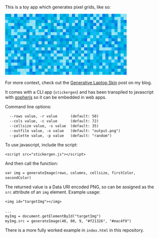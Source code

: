 This is a toy app which generates pixel grids, like so:

![pixel grid](output/small_sg.png)

For more context, check out the [Generative Laptop Skin](https://serialized.net/2018/07/generative-laptop-skin/) post on my blog.

It comes with a CLI app (`stickergen`) and has been transpiled to javascript with [gopherjs](https://github.com/gopherjs/gopherjs) so it can be embedded in web apps.

Command line options:

```
  --rows value, -r value      (default: 50)
  --cols value, -c value      (default: 72)
  --cellsize value, -s value  (default: 35)
  --outfile value, -o value   (default: "output.png")
  --palette value, -p value   (default: "random")
```

To use javascript, include the script:

```
<script src="stickergen.js"></script>
```

And then call the function:

```
var img = generateImage(rows, columns, cellsize, firstColor, secondColor)
```

The returned value is a Data URI encoded PNG, so can be assigned as the `src` attribute of an `img` element. Example usage:

```
<img id="targetImg"></img>

...
myImg = document.getElementById("targetImg")
myImg.src = generateImage(40, 80, 9, "#f21326", "#eac4f9")
```

There is a more fully worked example in `index.html` in this repository.

